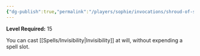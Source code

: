 ```yaml
---
{"dg-publish":true,"permalink":"/players/sophie/invocations/shroud-of-shadow/"}
---
```


**Level Required:** 15  


You can cast [[Spells/Invisibility\|Invisibility]] at will, without expending a spell slot.